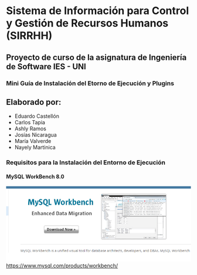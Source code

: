 # Sistema de Información para Control y Gestión de Recursos Humanos (SIRRHH)  

## Proyecto de curso de la asignatura de Ingeniería de Software IES - UNI 

### Mini Guía de Instalación del Etorno de Ejecución y Plugins

## Elaborado por:
- Eduardo Castellón
- Carlos Tapia
- Ashly Ramos
- Josías Nicaragua
- María Valverde
- Nayely Martinica

### Requisitos para la Instalación del Entorno de Ejecución

#### MySQL WorkBench 8.0

![Imagen](./img/mysql.png)
<https://www.mysql.com/products/workbench/>